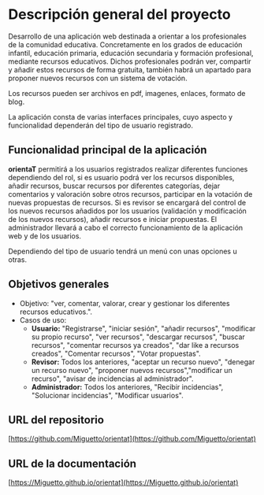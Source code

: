 # Descripción general del proyecto

Desarrollo de una aplicación web destinada a orientar a los profesionales de la comunidad educativa. Concretamente en los grados de
educación infantil, educación primaria, educación secundaria y formación profesional, mediante recursos educativos.
Dichos profesionales podrán ver, compartir y añadir estos recursos de forma gratuita, también habrá un apartado para proponer nuevos recursos con un sistema de votación.

Los recursos pueden ser archivos en pdf, imagenes, enlaces, formato de blog.

La aplicación consta de varias interfaces principales, cuyo aspecto y funcionalidad dependerán del tipo de usuario registrado.

## Funcionalidad principal de la aplicación

**orientaT** permitirá a los usuarios registrados realizar diferentes funciones dependiendo del rol, si es usuario podrá ver los recursos disponibles, añadir recursos, buscar recursos por diferentes categorías, dejar comentarios y valoración sobre otros recursos, participar en la votación de nuevas propuestas de recursos.
Si es revisor se encargará del control de los nuevos recursos añadidos por los usuarios (validación y modificación de los nuevos recursos), añadir recursos e iniciar propuestas.
El administrador llevará a cabo el correcto funcionamiento de la aplicación web y de los usuarios.

Dependiendo del tipo de usuario tendrá un menú con unas opciones u otras.

## Objetivos generales

* Objetivo: "ver, comentar, valorar, crear y gestionar los diferentes recursos educativos.".
* Casos de uso: 
  * **Usuario:** "Registrarse", "iniciar sesión", "añadir recursos", "modificar su propio recurso", "ver recursos", "descargar recursos", "buscar recursos", "comentar recursos ya creados", "dar like a recursos creados", "Comentar recursos", "Votar propuestas".
  * **Revisor:** Todos los anteriores, "aceptar un recurso nuevo", "denegar un recurso nuevo", "proponer nuevos recursos","modificar un recurso", "avisar de incidencias al administrador".
  * **Administrador:** Todos los anteriores, "Recibir incidencias", "Solucionar incidencias", "Modificar usuarios".

## URL del repositorio

[https://github.com/Miguetto/orientat](https://github.com/Miguetto/orientat)

## URL de la documentación

[https://Miguetto.github.io/orientat](https://Miguetto.github.io/orientat)
